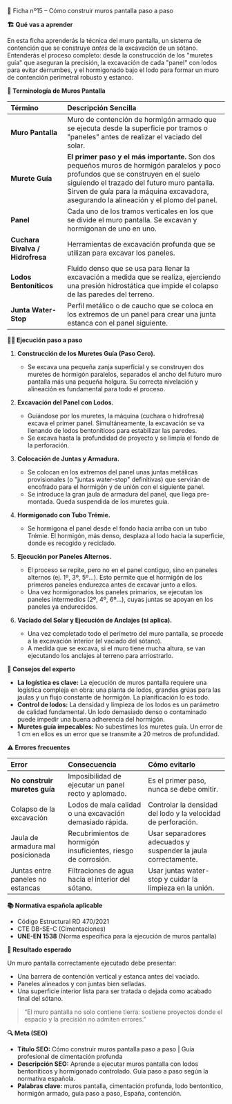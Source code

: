 🧱 Ficha nº15 – Cómo construir muros pantalla paso a paso

**🏗️ Qué vas a aprender**

En esta ficha aprenderás la técnica del muro pantalla, un sistema de contención que se construye *antes* de la excavación de un sótano. Entenderás el proceso completo: desde la construcción de los "muretes guía" que aseguran la precisión, la excavación de cada "panel" con lodos para evitar derrumbes, y el hormigonado bajo el lodo para formar un muro de contención perimetral robusto y estanco.

**📖 Terminología de Muros Pantalla**

| Término | Descripción Sencilla |
| :--- | :--- |
| **Muro Pantalla** | Muro de contención de hormigón armado que se ejecuta desde la superficie por tramos o "paneles" antes de realizar el vaciado del solar. |
| **Murete Guía** | **El primer paso y el más importante.** Son dos pequeños muros de hormigón paralelos y poco profundos que se construyen en el suelo siguiendo el trazado del futuro muro pantalla. Sirven de guía para la máquina excavadora, asegurando la alineación y el plomo del panel. |
| **Panel** | Cada uno de los tramos verticales en los que se divide el muro pantalla. Se excavan y hormigonan de uno en uno. |
| **Cuchara Bivalva / Hidrofresa** | Herramientas de excavación profunda que se utilizan para excavar los paneles. |
| **Lodos Bentoníticos** | Fluido denso que se usa para llenar la excavación a medida que se realiza, ejerciendo una presión hidrostática que impide el colapso de las paredes del terreno. |
| **Junta Water-Stop** | Perfil metálico o de caucho que se coloca en los extremos de un panel para crear una junta estanca con el panel siguiente. |

**👷‍♂️ Ejecución paso a paso**

1.  **Construcción de los Muretes Guía (Paso Cero).**
    - Se excava una pequeña zanja superficial y se construyen dos muretes de hormigón paralelos, separados el ancho del futuro muro pantalla más una pequeña holgura. Su correcta nivelación y alineación es fundamental para todo el proceso.

2.  **Excavación del Panel con Lodos.**
    - Guiándose por los muretes, la máquina (cuchara o hidrofresa) excava el primer panel. Simultáneamente, la excavación se va llenando de lodos bentoníticos para estabilizar las paredes.
    - Se excava hasta la profundidad de proyecto y se limpia el fondo de la perforación.

3.  **Colocación de Juntas y Armadura.**
    - Se colocan en los extremos del panel unas juntas metálicas provisionales (o "juntas water-stop" definitivas) que servirán de encofrado para el hormigón y de unión con el siguiente panel.
    - Se introduce la gran jaula de armadura del panel, que llega pre-montada. Queda suspendida de los muretes guía.

4.  **Hormigonado con Tubo Trémie.**
    - Se hormigona el panel desde el fondo hacia arriba con un tubo Trémie. El hormigón, más denso, desplaza al lodo hacia la superficie, donde es recogido y reciclado.

5.  **Ejecución por Paneles Alternos.**
    - El proceso se repite, pero no en el panel contiguo, sino en paneles alternos (ej. 1º, 3º, 5º...). Esto permite que el hormigón de los primeros paneles endurezca antes de excavar junto a ellos.
    - Una vez hormigonados los paneles primarios, se ejecutan los paneles intermedios (2º, 4º, 6º...), cuyas juntas se apoyan en los paneles ya endurecidos.

6.  **Vaciado del Solar y Ejecución de Anclajes (si aplica).**
    - Una vez completado todo el perímetro del muro pantalla, se procede a la excavación interior (el vaciado del sótano).
    - A medida que se excava, si el muro tiene mucha altura, se van ejecutando los anclajes al terreno para arriostrarlo.

**💬 Consejos del experto**

- **La logística es clave:** La ejecución de muros pantalla requiere una logística compleja en obra: una planta de lodos, grandes grúas para las jaulas y un flujo constante de hormigón. La planificación lo es todo.
- **Control de lodos:** La densidad y limpieza de los lodos es un parámetro de calidad fundamental. Un lodo demasiado denso o contaminado puede impedir una buena adherencia del hormigón.
- **Muretes guía impecables:** No subestimes los muretes guía. Un error de 1 cm en ellos es un error que se transmite a 20 metros de profundidad.

**⚠️ Errores frecuentes**

| Error | Consecuencia | Cómo evitarlo |
| :--- | :--- | :--- |
| **No construir muretes guía** | Imposibilidad de ejecutar un panel recto y aplomado. | Es el primer paso, nunca se debe omitir. |
| Colapso de la excavación | Lodos de mala calidad o una excavación demasiado rápida. | Controlar la densidad del lodo y la velocidad de perforación. |
| Jaula de armadura mal posicionada | Recubrimientos de hormigón insuficientes, riesgo de corrosión. | Usar separadores adecuados y suspender la jaula correctamente. |
| Juntas entre paneles no estancas | Filtraciones de agua hacia el interior del sótano. | Usar juntas water-stop y cuidar la limpieza en la unión. |

**📚 Normativa española aplicable**

- Código Estructural RD 470/2021
- CTE DB-SE-C (Cimentaciones)
- **UNE-EN 1538** (Norma específica para la ejecución de muros pantalla)

**🎯 Resultado esperado**

Un muro pantalla correctamente ejecutado debe presentar:
- Una barrera de contención vertical y estanca antes del vaciado.
- Paneles alineados y con juntas bien selladas.
- Una superficie interior lista para ser tratada o dejada como acabado final del sótano.

> “El muro pantalla no solo contiene tierra: sostiene proyectos donde el espacio y la precisión no admiten errores.”

**🔍 Meta (SEO)**

- **Título SEO:** Cómo construir muros pantalla paso a paso | Guía profesional de cimentación profunda
- **Descripción SEO:** Aprende a ejecutar muros pantalla con lodos bentoníticos y hormigonado controlado. Guía paso a paso según la normativa española.
- **Palabras clave:** muros pantalla, cimentación profunda, lodo bentonítico, hormigón armado, guía paso a paso, España, contención.